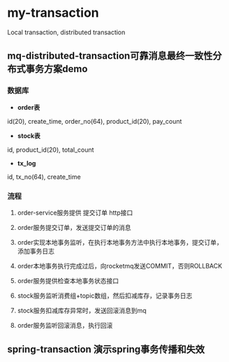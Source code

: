 # my-transaction
Local transaction, distributed transaction 


## mq-distributed-transaction可靠消息最终一致性分布式事务方案demo

### 数据库

- **order表**

id(20), create_time, order_no(64), product_id(20), pay_count

- **stock表**

id, product_id(20), total_count

- **tx_log**

id, tx_no(64), create_time


### 流程

1. order-service服务提供 提交订单 http接口
2. order服务提交订单，发送提交订单的消息
3. order实现本地事务监听，在执行本地事务方法中执行本地事务，提交订单，添加事务日志
4. order本地事务执行完成过后，向rocketmq发送COMMIT，否则ROLLBACK
5. order服务提供检查本地事务状态接口

6. stock服务监听消费组+topic数组，然后扣减库存，记录事务日志

7. stock服务扣减库存异常时，发送回滚消息到mq

8. order服务监听回滚消息，执行回滚

## spring-transaction 演示spring事务传播和失效








